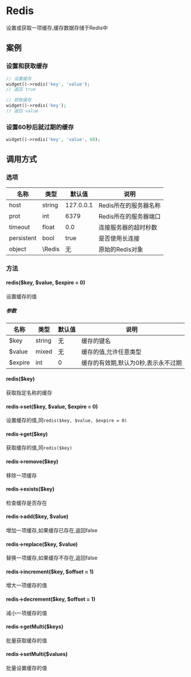 Redis
=====

设置或获取一项缓存,缓存数据存储于Redis中

案例
----

### 设置和获取缓存
```php
// 设置缓存
widget()->redis('key', 'value');
// 返回 true

// 获取缓存
widget()->redis('key');
// 返回 value
```

### 设置60秒后就过期的缓存
```php
widget()->redis('key', 'value', 60);
```

调用方式
-------

### 选项

| 名称       | 类型         | 默认值         | 说明                                                    |
|------------|--------------|----------------|---------------------------------------------------------|
| host       | string       | 127.0.0.1      | Redis所在的服务器名称                                   |
| prot       | int          | 6379           | Redis所在的服务器端口                                   | 
| timeout    | float        | 0.0            | 连接服务器的超时秒数                                    |
| persistent | bool         | true           | 是否使用长连接                                          |
| object     | \Redis       | 无             | 原始的Redis对象                                         |

### 方法

#### redis($key, $value, $expire = 0)
设置缓存的值

##### 参数

| 名称      | 类型      | 默认值    | 说明                                  |
|-----------|-----------|-----------|---------------------------------------|
| $key      | string    | 无        | 缓存的键名                            |
| $value    | mixed     | 无        | 缓存的值,允许任意类型                 |
| $expire   | int       | 0         | 缓存的有效期,默认为0秒,表示永不过期   |

#### redis($key)
获取指定名称的缓存

#### redis->set($key, $value, $expire = 0)
设置缓存的值,同`redis($key, $value, $expire = 0)`

#### redis->get($key)
获取缓存的值,同`redis($key)`

#### redis->remove($key)
移除一项缓存

#### redis->exists($key)
检查缓存是否存在

#### redis->add($key, $value)
增加一项缓存,如果缓存已存在,返回false

#### redis->replace($key, $value)
替换一项缓存,如果缓存不存在,返回false

#### redis->increment($key, $offset = 1)
增大一项缓存的值

#### redis->decrement($key, $offset = 1)
减小一项缓存的值

#### redis->getMulti($keys)
批量获取缓存的值

#### redis->setMulti($values)
批量设置缓存的值
